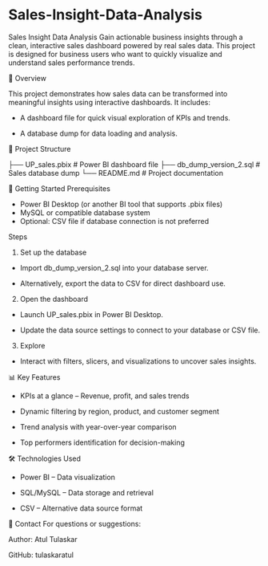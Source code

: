 # Sales-Insight-Data-Analysis

Sales Insight Data Analysis
Gain actionable business insights through a clean, interactive sales dashboard powered by real sales data. This project is designed for business users who want to quickly visualize and understand sales performance trends.

📌 Overview

This project demonstrates how sales data can be transformed into meaningful insights using interactive dashboards.
It includes:

* A dashboard file for quick visual exploration of KPIs and trends.

* A database dump for data loading and analysis.

📂 Project Structure

├── UP_sales.pbix           # Power BI dashboard file
├── db_dump_version_2.sql   # Sales database dump
└── README.md               # Project documentation


🚀 Getting Started
Prerequisites

* Power BI Desktop (or another BI tool that supports .pbix files)
* MySQL or compatible database system
* Optional: CSV file if database connection is not preferred

Steps

1. Set up the database

* Import db_dump_version_2.sql into your database server.

* Alternatively, export the data to CSV for direct dashboard use.

2. Open the dashboard

* Launch UP_sales.pbix in Power BI Desktop.

* Update the data source settings to connect to your database or CSV file.

3. Explore

* Interact with filters, slicers, and visualizations to uncover sales insights.

📊 Key Features

* KPIs at a glance – Revenue, profit, and sales trends

* Dynamic filtering by region, product, and customer segment

* Trend analysis with year-over-year comparison

* Top performers identification for decision-making

🛠️ Technologies Used

* Power BI – Data visualization

* SQL/MySQL – Data storage and retrieval

* CSV – Alternative data source format

📧 Contact
For questions or suggestions:

Author: Atul Tulaskar

GitHub: tulaskaratul
